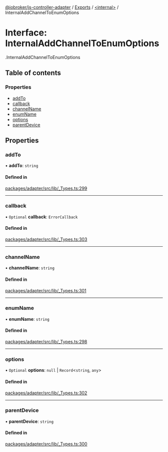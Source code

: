 [@iobroker/js-controller-adapter](../README.md) / [Exports](../modules.md) / [<internal\>](../modules/internal_.md) / InternalAddChannelToEnumOptions

# Interface: InternalAddChannelToEnumOptions

[<internal>](../modules/internal_.md).InternalAddChannelToEnumOptions

## Table of contents

### Properties

- [addTo](internal_.InternalAddChannelToEnumOptions.md#addto)
- [callback](internal_.InternalAddChannelToEnumOptions.md#callback)
- [channelName](internal_.InternalAddChannelToEnumOptions.md#channelname)
- [enumName](internal_.InternalAddChannelToEnumOptions.md#enumname)
- [options](internal_.InternalAddChannelToEnumOptions.md#options)
- [parentDevice](internal_.InternalAddChannelToEnumOptions.md#parentdevice)

## Properties

### addTo

• **addTo**: `string`

#### Defined in

[packages/adapter/src/lib/_Types.ts:299](https://github.com/ioBroker/ioBroker.js-controller/blob/56c41ba6/packages/adapter/src/lib/_Types.ts#L299)

___

### callback

• `Optional` **callback**: `ErrorCallback`

#### Defined in

[packages/adapter/src/lib/_Types.ts:303](https://github.com/ioBroker/ioBroker.js-controller/blob/56c41ba6/packages/adapter/src/lib/_Types.ts#L303)

___

### channelName

• **channelName**: `string`

#### Defined in

[packages/adapter/src/lib/_Types.ts:301](https://github.com/ioBroker/ioBroker.js-controller/blob/56c41ba6/packages/adapter/src/lib/_Types.ts#L301)

___

### enumName

• **enumName**: `string`

#### Defined in

[packages/adapter/src/lib/_Types.ts:298](https://github.com/ioBroker/ioBroker.js-controller/blob/56c41ba6/packages/adapter/src/lib/_Types.ts#L298)

___

### options

• `Optional` **options**: ``null`` \| `Record`<`string`, `any`\>

#### Defined in

[packages/adapter/src/lib/_Types.ts:302](https://github.com/ioBroker/ioBroker.js-controller/blob/56c41ba6/packages/adapter/src/lib/_Types.ts#L302)

___

### parentDevice

• **parentDevice**: `string`

#### Defined in

[packages/adapter/src/lib/_Types.ts:300](https://github.com/ioBroker/ioBroker.js-controller/blob/56c41ba6/packages/adapter/src/lib/_Types.ts#L300)
